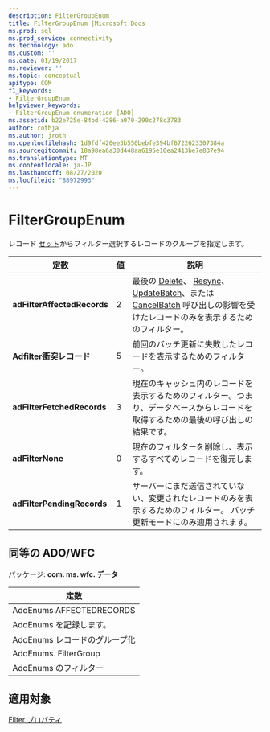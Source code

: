 ```yaml
---
description: FilterGroupEnum
title: FilterGroupEnum |Microsoft Docs
ms.prod: sql
ms.prod_service: connectivity
ms.technology: ado
ms.custom: ''
ms.date: 01/19/2017
ms.reviewer: ''
ms.topic: conceptual
apitype: COM
f1_keywords:
- FilterGroupEnum
helpviewer_keywords:
- FilterGroupEnum enumeration [ADO]
ms.assetid: b22e725e-84bd-4286-a070-290c278c3783
author: rothja
ms.author: jroth
ms.openlocfilehash: 1d9fdf420ee3b550bebfe394bf6722623307384a
ms.sourcegitcommit: 18a98ea6a30d448aa6195e10ea2413be7e837e94
ms.translationtype: MT
ms.contentlocale: ja-JP
ms.lasthandoff: 08/27/2020
ms.locfileid: "88972993"
---
```

# <a name="filtergroupenum"></a>FilterGroupEnum
レコード [セット](./recordset-object-ado.md)からフィルター選択するレコードのグループを指定します。  
  
|定数|値|説明|  
|--------------|-----------|-----------------|  
|**adFilterAffectedRecords**|2|最後の [Delete](./delete-method-ado-recordset.md)、 [Resync](./resync-method.md)、 [UpdateBatch](./updatebatch-method.md)、または [CancelBatch](./cancelbatch-method-ado.md) 呼び出しの影響を受けたレコードのみを表示するためのフィルター。|  
|**Adfilter衝突レコード**|5|前回のバッチ更新に失敗したレコードを表示するためのフィルター。|  
|**adFilterFetchedRecords**|3|現在のキャッシュ内のレコードを表示するためのフィルター。つまり、データベースからレコードを取得するための最後の呼び出しの結果です。|  
|**adFilterNone**|0|現在のフィルターを削除し、表示するすべてのレコードを復元します。|  
|**adFilterPendingRecords**|1|サーバーにまだ送信されていない、変更されたレコードのみを表示するためのフィルター。 バッチ更新モードにのみ適用されます。|  
  
## <a name="adowfc-equivalent"></a>同等の ADO/WFC  
 パッケージ: **com. ms. wfc. データ**  
  
|定数|  
|--------------|  
|AdoEnums AFFECTEDRECORDS|  
|AdoEnums を記録します。|  
|AdoEnums レコードのグループ化|  
|AdoEnums. FilterGroup|  
|AdoEnums のフィルター|  
  
## <a name="applies-to"></a>適用対象  
 [Filter プロパティ](./filter-property.md)